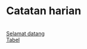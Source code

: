 # Catatan harian
<br><a href="https://dwi4gung.github.io/hallo"> Selamat datang</a>
<br><a href="https://dwi4gung.github.io/tabel"> Tabel</a>
